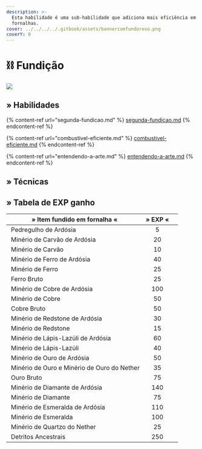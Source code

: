 ```yaml
---
description: >-
  Esta habilidade é uma sub-habilidade que adiciona mais eficiência em
  fornalhas.
cover: ../../../../.gitbook/assets/bannercomfundorevo.png
coverY: 0
---
```


# ⛓️ Fundição

![](../../../../.gitbook/assets/SmeltingSkill.webp)

## » Habilidades

{% content-ref url="segunda-fundicao.md" %}
[segunda-fundicao.md](segunda-fundicao.md)
{% endcontent-ref %}

{% content-ref url="combustivel-eficiente.md" %}
[combustivel-eficiente.md](combustivel-eficiente.md)
{% endcontent-ref %}

{% content-ref url="entendendo-a-arte.md" %}
[entendendo-a-arte.md](entendendo-a-arte.md)
{% endcontent-ref %}

## » Técnicas

## » Tabela de EXP ganho

<table><thead><tr><th>» Item fundido em fornalha «</th><th align="center">» EXP «</th><th data-hidden></th></tr></thead><tbody><tr><td><img src="../../../../.gitbook/assets/Cobbled_Deepslate_JE2_BE1 (1).webp" alt="" data-size="line"> Pedregulho de Ardósia</td><td align="center">5</td><td></td></tr><tr><td><img src="../../../../.gitbook/assets/Deepslate_Coal_Ore_JE1_BE2 (1).webp" alt="" data-size="line"> Minério de Carvão de Ardósia</td><td align="center">20</td><td></td></tr><tr><td><img src="../../../../.gitbook/assets/Min" alt="" data-size="line"> Minério de Carvão</td><td align="center">10</td><td></td></tr><tr><td><img src="../../../../.gitbook/assets/Deepslate_Iron_Ore_JE2_BE1 (1).webp" alt="" data-size="line"> Minério de Ferro de Ardósia</td><td align="center">40</td><td></td></tr><tr><td><img src="../../../../.gitbook/assets/Iron_Ore_JE2_BE2 (1).webp" alt="" data-size="line"> Minério de Ferro</td><td align="center">25</td><td></td></tr><tr><td><img src="../../../../.gitbook/assets/Raw_Iron_JE3_BE2.webp" alt="" data-size="line"> Ferro Bruto</td><td align="center">25</td><td></td></tr><tr><td><img src="../../../../.gitbook/assets/Deepslate_Copper_Ore_JE1_BE1 (1).webp" alt="" data-size="line"> Minério de Cobre de Ardósia</td><td align="center">100</td><td></td></tr><tr><td><img src="../../../../.gitbook/assets/Copper_Ore_(W)_BE2%20(1).webp" alt="" data-size="line"> Minério de Cobre</td><td align="center">50</td><td></td></tr><tr><td><img src="../../../../.gitbook/assets/Raw_Copper_JE3_BE2.webp" alt="" data-size="line"> Cobre Bruto</td><td align="center">50</td><td></td></tr><tr><td><img src="../../../../.gitbook/assets/Deepslate_Redstone_Ore_JE2_BE1 (1).webp" alt="" data-size="line"> Minério de Redstone de Ardósia</td><td align="center">30</td><td></td></tr><tr><td><img src="../../../../.gitbook/assets/Redstone_Ore_JE4_BE3 (1).webp" alt="" data-size="line"> Minério de Redstone</td><td align="center">15</td><td></td></tr><tr><td><img src="../../../../.gitbook/assets/Deepslate_Lapis_Lazuli_Ore_JE2_BE1 (1).webp" alt="" data-size="line"> Minério de Lápis-Lazúli de Ardósia</td><td align="center">60</td><td></td></tr><tr><td><img src="../../../../.gitbook/assets/Lapis_Lazuli_Ore_(pre-release)%20(1).webp" alt="" data-size="line"> Minério de Lápis-Lazúli</td><td align="center">40</td><td></td></tr><tr><td><img src="../../../../.gitbook/assets/Deepslate_Gold_Ore_JE2_BE1 (1).webp" alt="" data-size="line"> Minério de Ouro de Ardósia</td><td align="center">50</td><td></td></tr><tr><td><img src="../../../../.gitbook/assets/Gold_Ore_JE1.webp" alt="" data-size="line"> Minério de Ouro e Minério de Ouro do Nether</td><td align="center">35</td><td></td></tr><tr><td><img src="../../../../.gitbook/assets/Raw_Gold_JE3_BE2.webp" alt="" data-size="line"> Ouro Bruto</td><td align="center">75</td><td></td></tr><tr><td><img src="../../../../.gitbook/assets/Deepslate_Diamond_Ore_JE2_BE1 (1).webp" alt="" data-size="line"> Minério de Diamante de Ardósia</td><td align="center">140</td><td></td></tr><tr><td><img src="../../../../.gitbook/assets/Diamond_Ore_JE5_BE5 (1).webp" alt="" data-size="line"> Minério de Diamante</td><td align="center">75</td><td></td></tr><tr><td><img src="../../../../.gitbook/assets/Deepslate_Emerald_Ore_JE1_BE1 (1).webp" alt="" data-size="line"> Minério de Esmeralda de Ardósia</td><td align="center">110</td><td></td></tr><tr><td><img src="../../../../.gitbook/assets/Emerald_Ore_JE4_BE3 (1).webp" alt="" data-size="line"> Minério de Esmeralda</td><td align="center">100</td><td></td></tr><tr><td><img src="../../../../.gitbook/assets/Nether_Quartz_Ore_JE3_BE2 (1).webp" alt="" data-size="line"> Minério de Quartzo do Nether</td><td align="center">25</td><td></td></tr><tr><td><img src="../../../../.gitbook/assets/Ancient_Debris_JE1_BE1 (1).webp" alt="" data-size="line"> Detritos Ancestrais</td><td align="center">250</td><td></td></tr></tbody></table>
